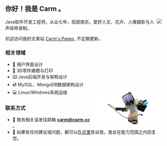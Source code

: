 ## 你好！我是 **Carm** 。
<img align="right" src="https://github-readme-stats.vercel.app/api?username=CarmJos&include_all_commits=true&show_icons=true&locale=cn&count_private=true&disable_animations=true&shide_title=false&icon_color=8b658b&ring_color=8b658b&theme=dark" />

Java软件开发工程师，从业七年，现居南京。爱好人文、花卉、人像摄影与人声母带录制。

欢迎访问我的文章站 [Carm's Pages](https://pages.carm.cc) ,不定期更新。

### 相关领域

- 🎥 用户界面设计
- 📐 3D零件建模与打印
- ⌨️ Java后端开发与架构设计
- 💿 MySQL、MongoDB数据架构设计
- 💻 Linux/Windows系统运维<img align="right" height=45% width=45% src="https://github.com/CarmJos/CarmJos/blob/main/img/minecraft/3d-render/rd-2.png" />

### 联系方式
- 📧 商务相关请发往邮箱 **carm@carm.cc** 。
- 💬 如果有任何建议或问题，都可以[在这里](https://github.com/CarmJos/CarmJos/issues)告诉我，我会在能力范围之内回复您。

<!--使用协议： 若您喜欢本介绍页的排版设计，想要直接使用，请在文件最后注释中添加我的ID与GitHub主页地址，如下一行所示。-->
<!--文章排版来自 @CarmJos https://github.com/CarmJos (请勿删除本行)-->
